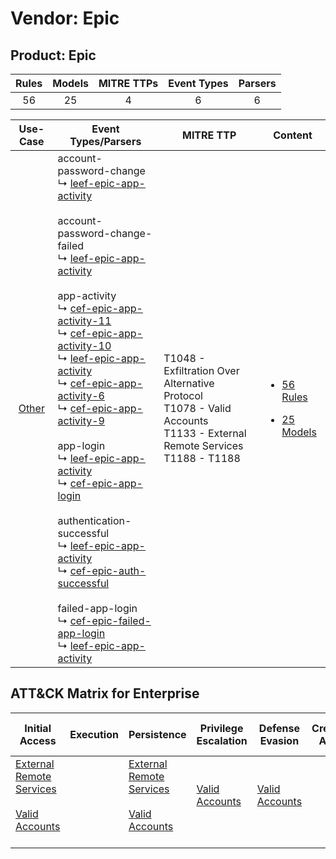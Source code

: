 Vendor: Epic
============
Product: Epic
-------------
| Rules | Models | MITRE TTPs | Event Types | Parsers |
|:-----:|:------:|:----------:|:-----------:|:-------:|
|  56   |   25   |     4      |      6      |    6    |

|                Use-Case                | Event Types/Parsers                                                                                                                                                                                                                                                                                                                                                                                                                                                                                                                                                                                                                                                                                                                                                                                                                                                                                                                                                                                                                                                                                                                                                                                                                                                 | MITRE TTP                                                                                                                         | Content                                                                                      |
|:--------------------------------------:| ------------------------------------------------------------------------------------------------------------------------------------------------------------------------------------------------------------------------------------------------------------------------------------------------------------------------------------------------------------------------------------------------------------------------------------------------------------------------------------------------------------------------------------------------------------------------------------------------------------------------------------------------------------------------------------------------------------------------------------------------------------------------------------------------------------------------------------------------------------------------------------------------------------------------------------------------------------------------------------------------------------------------------------------------------------------------------------------------------------------------------------------------------------------------------------------------------------------------------------------------------------------- | --------------------------------------------------------------------------------------------------------------------------------- | -------------------------------------------------------------------------------------------- |
| [Other](../../../UseCases/uc_other.md) |  account-password-change<br> ↳ [leef-epic-app-activity](Parsers/parserContent_leef-epic-app-activity.md)<br><br> account-password-change-failed<br> ↳ [leef-epic-app-activity](Parsers/parserContent_leef-epic-app-activity.md)<br><br> app-activity<br> ↳ [cef-epic-app-activity-11](Parsers/parserContent_cef-epic-app-activity-11.md)<br> ↳ [cef-epic-app-activity-10](Parsers/parserContent_cef-epic-app-activity-10.md)<br> ↳ [leef-epic-app-activity](Parsers/parserContent_leef-epic-app-activity.md)<br> ↳ [cef-epic-app-activity-6](Parsers/parserContent_cef-epic-app-activity-6.md)<br> ↳ [cef-epic-app-activity-9](Parsers/parserContent_cef-epic-app-activity-9.md)<br><br> app-login<br> ↳ [leef-epic-app-activity](Parsers/parserContent_leef-epic-app-activity.md)<br> ↳ [cef-epic-app-login](Parsers/parserContent_cef-epic-app-login.md)<br><br> authentication-successful<br> ↳ [leef-epic-app-activity](Parsers/parserContent_leef-epic-app-activity.md)<br> ↳ [cef-epic-auth-successful](Parsers/parserContent_cef-epic-auth-successful.md)<br><br> failed-app-login<br> ↳ [cef-epic-failed-app-login](Parsers/parserContent_cef-epic-failed-app-login.md)<br> ↳ [leef-epic-app-activity](Parsers/parserContent_leef-epic-app-activity.md)<br> | T1048 - Exfiltration Over Alternative Protocol<br>T1078 - Valid Accounts<br>T1133 - External Remote Services<br>T1188 - T1188<br> | [<ul><li>56 Rules</li></ul><ul><li>25 Models</li></ul>](Rules_Models/r_m_epic_epic_Other.md) |

ATT&CK Matrix for Enterprise
----------------------------
| Initial Access                                                                                                                                   | Execution | Persistence                                                                                                                                      | Privilege Escalation                                                | Defense Evasion                                                     | Credential Access | Discovery | Lateral Movement | Collection | Command and Control | Exfiltration                                                                                | Impact |
| ------------------------------------------------------------------------------------------------------------------------------------------------ | --------- | ------------------------------------------------------------------------------------------------------------------------------------------------ | ------------------------------------------------------------------- | ------------------------------------------------------------------- | ----------------- | --------- | ---------------- | ---------- | ------------------- | ------------------------------------------------------------------------------------------- | ------ |
| [External Remote Services](https://attack.mitre.org/techniques/T1133)<br><br>[Valid Accounts](https://attack.mitre.org/techniques/T1078)<br><br> |           | [External Remote Services](https://attack.mitre.org/techniques/T1133)<br><br>[Valid Accounts](https://attack.mitre.org/techniques/T1078)<br><br> | [Valid Accounts](https://attack.mitre.org/techniques/T1078)<br><br> | [Valid Accounts](https://attack.mitre.org/techniques/T1078)<br><br> |                   |           |                  |            |                     | [Exfiltration Over Alternative Protocol](https://attack.mitre.org/techniques/T1048)<br><br> |        |